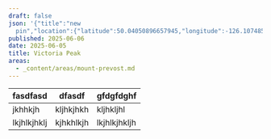 ```yaml
---
draft: false
json: '{"title":"new
  pin","location":{"latitude":50.04050896657945,"longitude":-126.10748527349449,"elevation":1614.6385619857222},"view":{"latitude":50.02392552110718,"longitude":-126.10855650102897,"height":3373.506154260794,"heading":1.167390790284369e-10,"pitch":-45.001626542104724,"roll":359.9999999999914}}'
published: 2025-06-06
date: 2025-06-05
title: Victoria Peak
areas:
  - _content/areas/mount-prevost.md
---
```

| fasdfasd | dfasdf | gfdgfdghf |
| --- | --- | --- |
| jkhhkjh | kljhkjhkh | kljhkljhl |
| lkjhlkjhklj | kjhkhlkjh | lkjhlkjhkljh |